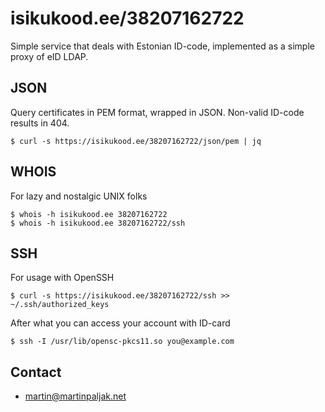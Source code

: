 # isikukood.ee/38207162722
Simple service that deals with Estonian ID-code, implemented as a simple proxy of eID LDAP.
## JSON

Query certificates in PEM format, wrapped in JSON. Non-valid ID-code results in 404.


    $ curl -s https://isikukood.ee/38207162722/json/pem | jq

## WHOIS

For lazy and nostalgic UNIX folks

    $ whois -h isikukood.ee 38207162722
    $ whois -h isikukood.ee 38207162722/ssh

## SSH

For usage with OpenSSH

    $ curl -s https://isikukood.ee/38207162722/ssh >> ~/.ssh/authorized_keys
    
After what you can access your account with ID-card

    $ ssh -I /usr/lib/opensc-pkcs11.so you@example.com

## Contact
* martin@martinpaljak.net

